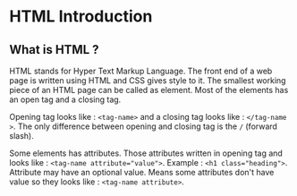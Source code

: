 # HTML Introduction

## What is HTML ?
HTML stands for Hyper Text Markup Language. The front end of a web page is written using HTML and CSS gives style to it. The smallest working piece of an HTML page can be called as element. Most of the elements has an open tag and a closing tag. 

Opening tag looks like : `<tag-name>` and a closing tag looks like : `</tag-name >`. The only difference between opening and closing tag is the `/` (forward slash).

Some elements has attributes. Those attributes written in opening tag and looks like : `<tag-name attribute="value">`. Example : `<h1 class="heading">`. Attribute may have an optional value. Means some attributes don't have value so they looks like : `<tag-name attribute>`.





